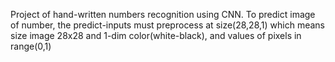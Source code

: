 Project of hand-written numbers recognition using CNN. 
To predict image of number, the predict-inputs must preprocess at size(28,28,1) which means size image 28x28 and 1-dim color(white-black), and values of pixels in range(0,1)
